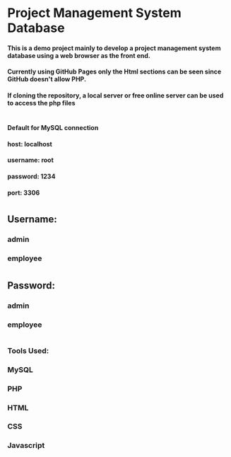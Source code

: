 # Project Management System Database

####    This is a demo project mainly to develop a project management system database using a web browser as the front end.
####    Currently using GitHub Pages only the Html sections can be seen since GitHub doesn't allow PHP.
####    If cloning the repository, a local server or free online server can be used to access the php files
#
####    Default for MySQL connection
####    host: localhost
####    username: root
####    password: 1234
####    port: 3306
#
##  Username:
###  admin
###  employee
#
##  Password:
###  admin
###  employee
#
### Tools Used:
### MySQL
### PHP
### HTML
### CSS
### Javascript
